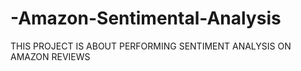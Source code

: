 # -Amazon-Sentimental-Analysis
THIS PROJECT IS ABOUT PERFORMING SENTIMENT ANALYSIS ON AMAZON REVIEWS
